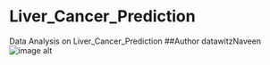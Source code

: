 # Liver_Cancer_Prediction
Data Analysis on Liver_Cancer_Prediction 
##Author datawitzNaveen 
<br>
![image alt](https://media.slidesgo.com/storage/26515573/conversions/0-liver-cancer-case-study-thumb.jpg)
